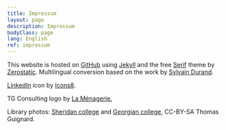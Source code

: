 ```yaml
---
title: Impressum
layout: page
description: Impressum
bodyClass: page
lang: English
ref: impressum
---
```


This website is hosted on [GitHub](https://github.com/timtomch/tgconsulting.ca) using [Jekyll](https://jekyllrb.com/) and the free 
[Serif](https://www.zerostatic.io/theme/jekyll-serif/) theme by [Zerostatic](https://www.zerostatic.io/).
Multilingual conversion based on the work by [Sylvain Durand](https://sylvaindurand.org/making-jekyll-multilingual/).

[LinkedIn](https://icons8.com/icon/8808/linkedin) icon by [Icons8](https://icons8.com).

TG Consulting logo by [La Ménagerie.](http://lamenagerie.ch/)

Library photos: [Sheridan college](https://www.flickr.com/photos/timtom/45623819352/) 
and [Georgian college](https://www.flickr.com/photos/timtom/40937671973/),
CC-BY-SA Thomas Guignard.